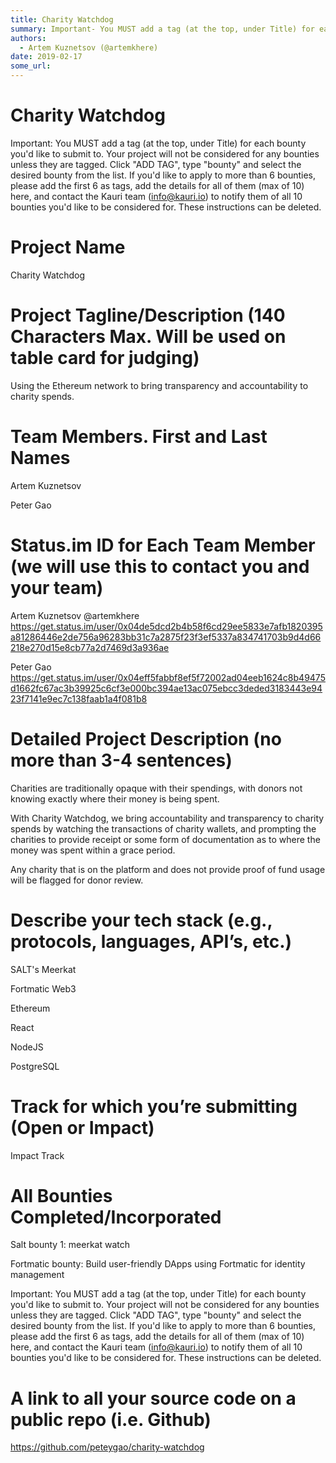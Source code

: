 ```yaml
---
title: Charity Watchdog
summary: Important- You MUST add a tag (at the top, under Title) for each bounty youd like to submit to. Your project will not be considered for any bounties unless they are tagged. Click ADD TAG, type bounty and select the desired bounty from the list. If youd like to apply to more than 6 bounties, please add the first 6 as tags, add the details for all of them (max of 10) here, and contact the Kauri team (info@kauri.io) to notify them of all 10 bounties youd like to be considered for. These instruction
authors:
  - Artem Kuznetsov (@artemkhere)
date: 2019-02-17
some_url: 
---
```


# Charity Watchdog

Important: You MUST add a tag (at the top, under Title) for each bounty you'd like to submit to. Your project will not be considered for any bounties unless they are tagged. Click "ADD TAG", type "bounty" and select the desired bounty from the list. If you'd like to apply to more than 6 bounties, please add the first 6 as tags, add the details for all of them (max of 10) here, and contact the Kauri team (info@kauri.io) to notify them of all 10 bounties you'd like to be considered for. These instructions can be deleted.

# Project Name
Charity Watchdog


# Project Tagline/Description (140 Characters Max. Will be used on table card for judging)
Using the Ethereum network to bring transparency and accountability to charity spends.


# Team Members. First and Last Names
Artem Kuznetsov

Peter Gao


# Status.im ID for Each Team Member (we will use this to contact you and your team)
Artem Kuznetsov @artemkhere
https://get.status.im/user/0x04de5dcd2b4b58f6cd29ee5833e7afb1820395a81286446e2de756a96283bb31c7a2875f23f3ef5337a834741703b9d4d66218e270d15e8cb77a2d7469d3a936ae

Peter Gao
https://get.status.im/user/0x04eff5fabbf8ef5f72002ad04eeb1624c8b49475d1662fc67ac3b39925c6cf3e000bc394ae13ac075ebcc3deded3183443e9423f7141e9ec7c138faab1a4f081b8

# Detailed Project Description (no more than 3-4 sentences)
Charities are traditionally opaque with their spendings, with donors not knowing exactly where their money is being spent.

With Charity Watchdog, we bring accountability and transparency to charity spends by watching the transactions of charity wallets, and prompting the charities to provide receipt or some form of documentation as to where the money was spent within a grace period.

Any charity that is on the platform and does not provide proof of fund usage will be flagged for donor review.

# Describe your tech stack (e.g., protocols, languages, API’s, etc.)
SALT's Meerkat

Fortmatic Web3

Ethereum

React

NodeJS

PostgreSQL

# Track for which you’re submitting (Open or Impact)
Impact Track

# All Bounties Completed/Incorporated

Salt bounty 1: meerkat watch

Fortmatic bounty: Build user-friendly DApps using Fortmatic for identity management


Important: You MUST add a tag (at the top, under Title) for each bounty you'd like to submit to. Your project will not be considered for any bounties unless they are tagged. Click "ADD TAG", type "bounty" and select the desired bounty from the list. If you'd like to apply to more than 6 bounties, please add the first 6 as tags, add the details for all of them (max of 10) here, and contact the Kauri team (info@kauri.io) to notify them of all 10 bounties you'd like to be considered for. These instructions can be deleted.

# A link to all your source code on a public repo (i.e. Github)
https://github.com/peteygao/charity-watchdog



